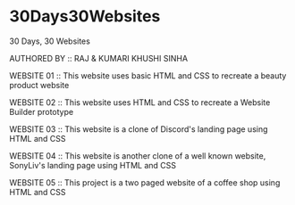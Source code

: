 # 30Days30Websites
30 Days, 30 Websites 

AUTHORED BY :: RAJ & KUMARI KHUSHI SINHA

WEBSITE 01 ::
This website uses basic HTML and CSS to recreate a beauty product website

WEBSITE 02 ::
This website uses HTML and CSS to recreate a Website Builder prototype

WEBSITE 03 ::
This website is a clone of Discord's landing page using HTML and CSS

WEBSITE 04 ::
This website is another clone of a well known website, SonyLiv's landing page using HTML and CSS

WEBSITE 05 ::
This project is a two paged website of a coffee shop using HTML and CSS 